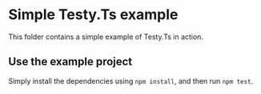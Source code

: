 # Simple Testy.Ts example

This folder contains a simple example of Testy.Ts in action.

## Use the example project

Simply install the dependencies using `npm install`, and then run `npm test`.
